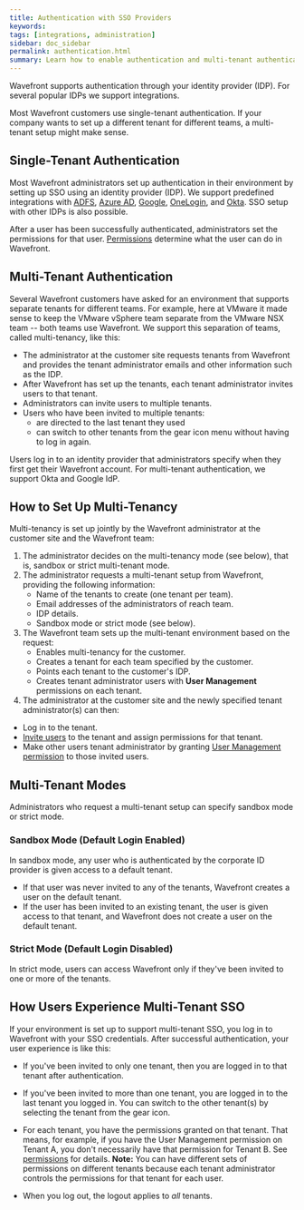 ```yaml
---
title: Authentication with SSO Providers
keywords:
tags: [integrations, administration]
sidebar: doc_sidebar
permalink: authentication.html
summary: Learn how to enable authentication and multi-tenant authentication.
---
```


Wavefront supports authentication through your identity provider (IDP). For several popular IDPs we support integrations.

Most Wavefront customers use single-tenant authentication. If your company wants to set up a different tenant for different teams, a multi-tenant setup might make sense.


## Single-Tenant Authentication

Most Wavefront administrators set up authentication in their environment by setting up SSO using an identity provider (IDP). We support predefined integrations with [ADFS](adfs.html), [Azure AD](azure_ad.html), [Google](google.html), [OneLogin](onelogin.html), and [Okta](okta.html). SSO setup with other IDPs is also possible.

After a user has been successfully authenticated, administrators set the permissions for that user. [Permissions](permissions_overview.html) determine what the user can do in Wavefront.

## Multi-Tenant Authentication

Several Wavefront customers have asked for an environment that supports separate tenants for different teams. For example, here at VMware it made sense to keep the VMware vSphere team separate from the VMware NSX team -- both teams use Wavefront. We support this separation of teams, called multi-tenancy, like this:

* The administrator at the customer site requests tenants from Wavefront and provides the tenant administrator emails and other information such as the IDP.
* After Wavefront has set up the tenants, each tenant administrator invites users to that tenant.
* Administrators can invite users to multiple tenants.
* Users who have been invited to multiple tenants:
    - are directed to the last tenant they used
    - can switch to other tenants from the gear icon menu without having to log in again.

Users log in to an identity provider that administrators specify when they first get their Wavefront account. For multi-tenant authentication, we support Okta and Google IdP.

## How to Set Up Multi-Tenancy

Multi-tenancy is set up jointly by the Wavefront administrator at the customer site and the Wavefront team:

1. The administrator decides on the multi-tenancy mode (see below), that is, sandbox or strict multi-tenant mode.
1. The administrator requests a multi-tenant setup from Wavefront, providing the following information:
   * Name of the tenants to create (one tenant per team).
   * Email addresses of the administrators of reach team.
   * IDP details.
   * Sandbox mode or strict mode (see below).
1. The Wavefront team sets up the multi-tenant environment based on the request:
   * Enables multi-tenancy for the customer.
   * Creates a tenant for each team specified by the customer.
   * Points each tenant to the customer's IDP.
   * Creates tenant administrator users with **User Management** permissions on each tenant.
1. The administrator at the customer site and the newly specified tenant administrator(s) can then:
  * Log in to the tenant.
  * [Invite users](users_groups.html#managing-users) to the tenant and assign permissions for that tenant.
  * Make other users tenant administrator by granting [User Management permission](permissions.html) to those invited users.

## Multi-Tenant Modes

Administrators who request a multi-tenant setup can specify sandbox mode or strict mode.

### Sandbox Mode (Default Login Enabled)

In sandbox mode, any user who is authenticated by the corporate ID provider is given access to a default tenant.
* If that user was never invited to any of the tenants, Wavefront creates a user on the default tenant.
* If the user has been invited to an existing tenant, the user is given access to that tenant, and Wavefront does not create a user on the default tenant.

### Strict Mode (Default Login Disabled)

In strict mode, users can access Wavefront only if they've been invited to one or more of the tenants.

## How Users Experience Multi-Tenant SSO

If your environment is set up to support multi-tenant SSO, you log in to Wavefront with your SSO credentials. After successful authentication, your user experience is like this:

   * If you've been invited to only one tenant, then you are logged in to that tenant after authentication.
   * If you've been invited to more than one tenant, you are logged in to the last tenant you logged in. You can switch to the other tenant(s) by selecting the tenant from the gear icon.
   * For each tenant, you have the permissions granted on that tenant. That means, for example, if you have the User Management permission on Tenant A, you don't necessarily have that permission for Tenant B. See [permissions](permissions_overview.html) for details.
   **Note:** You can have different sets of permissions on different tenants because each tenant administrator controls the permissions for that tenant for each user.

   * When you log out, the logout applies to *all* tenants.
